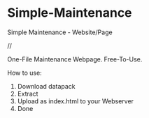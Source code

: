 # Simple-Maintenance
Simple Maintenance - Website/Page



//

One-File Maintenance Webpage. Free-To-Use.

How to use:

1. Download datapack
2. Extract
3. Upload as index.html to your Webserver
4. Done
